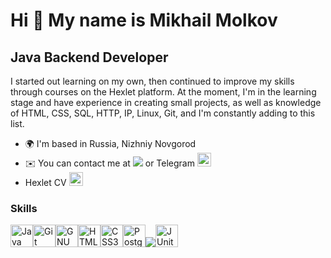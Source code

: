 Hi 👋 My name is Mikhail Molkov
===============================

Java Backend Developer
----------------------

I started out learning on my own, then continued to improve my skills through courses on the Hexlet platform. At the moment, I'm in the learning stage and have experience in creating small projects, as well as knowledge of HTML, CSS, SQL, HTTP, IP, Linux, Git, and I'm constantly adding to this list.

* 🌍  I'm based in Russia, Nizhniy Novgorod
* ✉️  You can contact me at <a href="mailto:mavolkom@gmail.com"><img src="https://img.icons8.com/?size=22&id=P7UIlhbpWzZm&format=png&color=000000"></a>
or Telegram <a href="https://t.me/MiVolcom"><img src="http://github.com/MiVolcom/MiVolcom/assets/150587919/d94dcb65-99ef-4f77-a905-802de4c97de8" width="22" height="22" alt="Telegram" top-buttom="100" /></a>
* Hexlet CV <a href="https://cv.hexlet.io/ru/users/12609"><img src="https://github.com/MiVolcom/MiVolcom/assets/150587919/65423058-8f44-449f-ad6e-f0945275fef0" width="22" height="22" alt="CV" /></a>





### Skills

<p align="left">
<a href="https://www.oracle.com/java/" target="_blank" rel="noreferrer"><img src="https://raw.githubusercontent.com/danielcranney/readme-generator/main/public/icons/skills/java-colored.svg" width="36" height="36" alt="Java" /></a><a href="https://git-scm.com/" target="_blank" rel="noreferrer"><img src="https://raw.githubusercontent.com/danielcranney/readme-generator/main/public/icons/skills/git-colored.svg" width="36" height="36" alt="Git" /></a><a href="https://www.gnu.org/software/bash/" target="_blank" rel="noreferrer"><img src="https://raw.githubusercontent.com/danielcranney/readme-generator/main/public/icons/skills/gnubash.svg" width="36" height="36" alt="GNU Bash" /></a><a href="https://developer.mozilla.org/en-US/docs/Glossary/HTML5" target="_blank" rel="noreferrer"><img src="https://raw.githubusercontent.com/danielcranney/readme-generator/main/public/icons/skills/html5-colored.svg" width="36" height="36" alt="HTML5" /></a><a href="https://www.w3.org/TR/CSS/#css" target="_blank" rel="noreferrer"><img src="https://raw.githubusercontent.com/danielcranney/readme-generator/main/public/icons/skills/css3-colored.svg" width="36" height="36" alt="CSS3" /></a><a href="https://www.postgresql.org/" target="_blank" rel="noreferrer"><img src="https://raw.githubusercontent.com/danielcranney/readme-generator/main/public/icons/skills/postgresql-colored.svg" width="36" height="36" alt="PostgreSQL" /></a><a href="https://www.jetbrains.com/idea/"><img src="https://img.icons8.com/?size=36&id=61466&format=png&color=000000"></a><a href="https://junit.org/junit5/"><img src="https://github.com/MiVolcom/MiVolcom/assets/150587919/f183ab2f-4753-49b6-ba3b-37fa6025d31c" width="36" height="36" alt="JUnit5" /></a>
</p>
